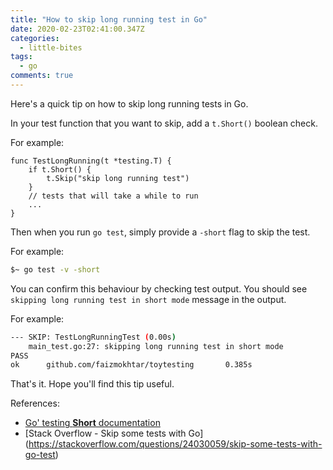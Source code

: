```yaml
---
title: "How to skip long running test in Go"
date: 2020-02-23T02:41:00.347Z
categories:
  - little-bites
tags:
  - go
comments: true
---
```

Here's a quick tip on how to skip long running tests in Go. 

In your test function that you want to skip, add a `t.Short()` boolean check. 

For example:
```golang
func TestLongRunning(t *testing.T) {
    if t.Short() {
        t.Skip("skip long running test")
    }
    // tests that will take a while to run
    ...
}
```

Then when you run `go test`, simply provide a `-short` flag to skip the test.

For example:
```bash
$~ go test -v -short
```

You can confirm this behaviour by checking test output. You should see `skipping long running test in short mode` message in the output.

For example:
```bash
--- SKIP: TestLongRunningTest (0.00s)
    main_test.go:27: skipping long running test in short mode
PASS
ok      github.com/faizmokhtar/toytesting       0.385s
```

That's it. Hope you'll find this tip useful.

References:
- [Go' testing **Short** documentation](https://golang.org/pkg/testing/#Short)
- [Stack Overflow - Skip some tests with Go]
(https://stackoverflow.com/questions/24030059/skip-some-tests-with-go-test)
